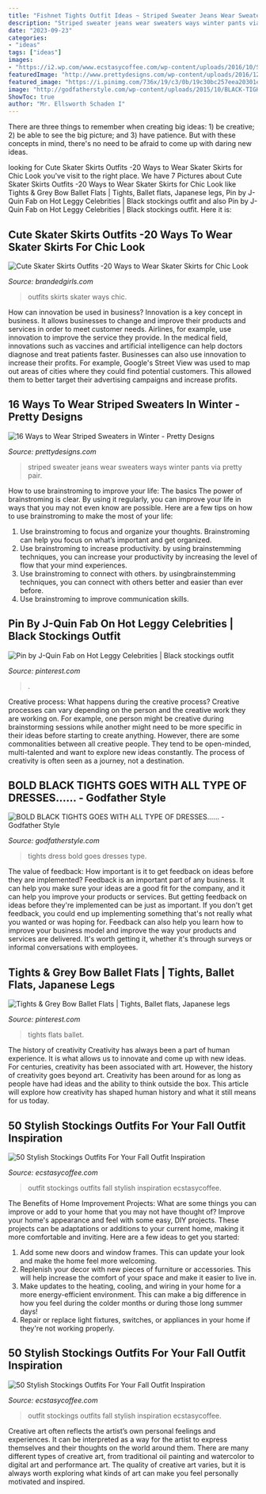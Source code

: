```yaml
---
title: "Fishnet Tights Outfit Ideas ~ Striped Sweater Jeans Wear Sweaters Ways Winter Pants Via Pretty Pair"
description: "Striped sweater jeans wear sweaters ways winter pants via pretty pair"
date: "2023-09-23"
categories:
- "ideas"
tags: ["ideas"]
images:
- "https://i2.wp.com/www.ecstasycoffee.com/wp-content/uploads/2016/10/Stockings-Outfit-21.jpg"
featuredImage: "http://www.prettydesigns.com/wp-content/uploads/2016/12/Black-and-White-Striped-Sweater-Blue-Jeans.jpg"
featured_image: "https://i.pinimg.com/736x/19/c3/0b/19c30bc257eea20301e54a392d8b7904.jpg"
image: "http://godfatherstyle.com/wp-content/uploads/2015/10/BLACK-TIGHTS-DRESS-7.jpg"
ShowToc: true
author: "Mr. Ellsworth Schaden I"
---
```



There are three things to remember when creating big ideas: 1) be creative; 2) be able to see the big picture; and 3) have patience. But with these concepts in mind, there's no need to be afraid to come up with daring new ideas.

	

		
looking for Cute Skater Skirts Outfits -20 Ways to Wear Skater Skirts for Chic Look you've visit to the right place. We have 7 Pictures about Cute Skater Skirts Outfits -20 Ways to Wear Skater Skirts for Chic Look like Tights &amp; Grey Bow Ballet Flats | Tights, Ballet flats, Japanese legs, Pin by J-Quin Fab on Hot Leggy Celebrities | Black stockings outfit and also Pin by J-Quin Fab on Hot Leggy Celebrities | Black stockings outfit. Here it is:
		
    
## Cute Skater Skirts Outfits -20 Ways To Wear Skater Skirts For Chic Look

<img loading=lazy src="http://www.brandedgirls.com/wp-content/uploads/2015/08/9044c6530fbe9a2928f085d16cea02fa.jpg" onerror="this.onerror=null;this.src='https://tse3.mm.bing.net/th?id=OIP.Fh2dMiNDgpfPLIab_nXeTQAAAA&amp;pid=15.1';" alt="Cute Skater Skirts Outfits -20 Ways to Wear Skater Skirts for Chic Look">

_Source: brandedgirls.com_

>outfits skirts skater ways chic. 

	

How can innovation be used in business?
Innovation is a key concept in business. It allows businesses to change and improve their products and services in order to meet customer needs. Airlines, for example, use innovation to improve the service they provide. In the medical field, innovations such as vaccines and artificial intelligence can help doctors diagnose and treat patients faster. Businesses can also use innovation to increase their profits. For example, Google's Street View was used to map out areas of cities where they could find potential customers. This allowed them to better target their advertising campaigns and increase profits.

    
## 16 Ways To Wear Striped Sweaters In Winter - Pretty Designs

<img loading=lazy src="http://www.prettydesigns.com/wp-content/uploads/2016/12/Black-and-White-Striped-Sweater-Blue-Jeans.jpg" onerror="this.onerror=null;this.src='https://tse1.mm.bing.net/th?id=OIP.gBymj0e7d8VhALq1OUdhJAHaKj&amp;pid=15.1';" alt="16 Ways to Wear Striped Sweaters in Winter - Pretty Designs">

_Source: prettydesigns.com_

>striped sweater jeans wear sweaters ways winter pants via pretty pair. 

	

How to use brainstroming to improve your life: The basics
The power of brainstroming is clear. By using it regularly, you can improve your life in ways that you may not even know are possible. Here are a few tips on how to use brainstroming to make the most of your life: 
1. Use brainstroming to focus and organize your thoughts. Brainstroming can help you focus on what’s important and get organized. 
2. Use brainstroming to increase productivity. by using brainstemming techniques, you can increase your productivity by increasing the level of flow that your mind experiences. 
3. Use brainstroming to connect with others. by usingbrainstemming techniques, you can connect with others better and easier than ever before. 
4. Use brainstroming to improve communication skills.

    
## Pin By J-Quin Fab On Hot Leggy Celebrities | Black Stockings Outfit

<img loading=lazy src="https://i.pinimg.com/736x/28/d4/ac/28d4acb8773983cc059fc4cec584297a.jpg" onerror="this.onerror=null;this.src='https://tse2.mm.bing.net/th?id=OIP.D_PVdNqc4Jls3AEkh9Ln7AHaUF&amp;pid=15.1';" alt="Pin by J-Quin Fab on Hot Leggy Celebrities | Black stockings outfit">

_Source: pinterest.com_

>. 

	

Creative process: What happens during the creative process?
Creative processes can vary depending on the person and the creative work they are working on. For example, one person might be creative during brainstorming sessions while another might need to be more specific in their ideas before starting to create anything. However, there are some commonalities between all creative people. They tend to be open-minded, multi-talented and want to explore new ideas constantly. The process of creativity is often seen as a journey, not a destination.

    
## BOLD BLACK TIGHTS GOES WITH ALL TYPE OF DRESSES...... - Godfather Style

<img loading=lazy src="http://godfatherstyle.com/wp-content/uploads/2015/10/BLACK-TIGHTS-DRESS-7.jpg" onerror="this.onerror=null;this.src='https://tse4.mm.bing.net/th?id=OIP.DcG7sU8I0FAi8RS1szDCpAHaLH&amp;pid=15.1';" alt="BOLD BLACK TIGHTS GOES WITH ALL TYPE OF DRESSES...... - Godfather Style">

_Source: godfatherstyle.com_

>tights dress bold goes dresses type. 

	

The value of feedback: How important is it to get feedback on ideas before they are implemented?
Feedback is an important part of any business. It can help you make sure your ideas are a good fit for the company, and it can help you improve your products or services. But getting feedback on ideas before they're implemented can be just as important. If you don't get feedback, you could end up implementing something that's not really what you wanted or was hoping for. Feedback can also help you learn how to improve your business model and improve the way your products and services are delivered. It's worth getting it, whether it's through surveys or informal conversations with employees.

    
## Tights &amp; Grey Bow Ballet Flats | Tights, Ballet Flats, Japanese Legs

<img loading=lazy src="https://i.pinimg.com/736x/19/c3/0b/19c30bc257eea20301e54a392d8b7904.jpg" onerror="this.onerror=null;this.src='https://tse4.mm.bing.net/th?id=OIP.yiaK5pSHjpXdlYW_kws3IQHaNG&amp;pid=15.1';" alt="Tights &amp; Grey Bow Ballet Flats | Tights, Ballet flats, Japanese legs">

_Source: pinterest.com_

>tights flats ballet. 

	

The history of creativity
Creativity has always been a part of human experience. It is what allows us to innovate and come up with new ideas. For centuries, creativity has been associated with art. However, the history of creativity goes beyond art. Creativity has been around for as long as people have had ideas and the ability to think outside the box. This article will explore how creativity has shaped human history and what it still means for us today.

    
## 50 Stylish Stockings Outfits For Your Fall Outfit Inspiration

<img loading=lazy src="https://i1.wp.com/www.ecstasycoffee.com/wp-content/uploads/2016/10/Stockings-Outfit-23.jpg?resize=564%2C806" onerror="this.onerror=null;this.src='https://tse4.mm.bing.net/th?id=OIP.gZKafNjutJGvlBan9VLJ9gHaKl&amp;pid=15.1';" alt="50 Stylish Stockings Outfits For Your Fall Outfit Inspiration">

_Source: ecstasycoffee.com_

>outfit stockings outfits fall stylish inspiration ecstasycoffee. 

	

The Benefits of Home Improvement Projects: What are some things you can improve or add to your home that you may not have thought of?
Improve your home's appearance and feel with some easy, DIY projects. These projects can be adaptations or additions to your current home, making it more comfortable and inviting. Here are a few ideas to get you started: 
1. Add some new doors and window frames. This can update your look and make the home feel more welcoming. 
2. Replenish your decor with new pieces of furniture or accessories. This will help increase the comfort of your space and make it easier to live in. 
3. Make updates to the heating, cooling, and wiring in your home for a more energy-efficient environment. This can make a big difference in how you feel during the colder months or during those long summer days! 
4. Repair or replace light fixtures, switches, or appliances in your home if they're not working properly.

    
## 50 Stylish Stockings Outfits For Your Fall Outfit Inspiration

<img loading=lazy src="https://i2.wp.com/www.ecstasycoffee.com/wp-content/uploads/2016/10/Stockings-Outfit-21.jpg" onerror="this.onerror=null;this.src='https://tse1.mm.bing.net/th?id=OIP.ku1nW6sqps5hSzpAKtCwJAHaLH&amp;pid=15.1';" alt="50 Stylish Stockings Outfits For Your Fall Outfit Inspiration">

_Source: ecstasycoffee.com_

>outfit stockings outfits fall stylish inspiration ecstasycoffee. 

	

Creative art often reflects the artist’s own personal feelings and experiences. It can be interpreted as a way for the artist to express themselves and their thoughts on the world around them. There are many different types of creative art, from traditional oil painting and watercolor to digital art and performance art. The quality of creative art varies, but it is always worth exploring what kinds of art can make you feel personally motivated and inspired.

